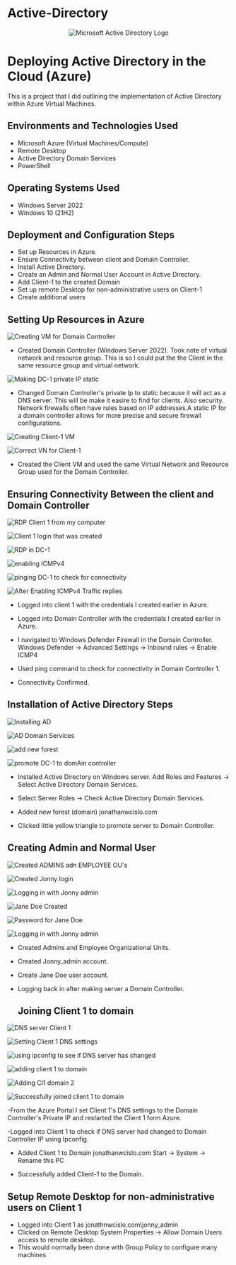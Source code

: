 # Active-Directory
<p align="center">
<img src="https://i.imgur.com/pU5A58S.png" alt="Microsoft Active Directory Logo"/>
</p>

<h1>Deploying Active Directory in the Cloud (Azure)</h1>
This is a project that I did outlining the implementation of Active Directory within Azure Virtual Machines.<br />


<h2>Environments and Technologies Used</h2>

- Microsoft Azure (Virtual Machines/Compute)
- Remote Desktop
- Active Directory Domain Services
- PowerShell

<h2>Operating Systems Used </h2>

- Windows Server 2022
- Windows 10 (21H2)

<h2>Deployment and Configuration Steps</h2>

- Set up Resources in Azure.
- Ensure Connectivity between client and Domain Controller.
- Install Active Directory.
- Create an Admin and Normal User Account in Active Directory.
- Add Client-1 to the created Domain
- Set up remote Desktop for non-administrative users on Client-1
- Create additional users

<h2>Setting Up Resources in Azure</h2>

![Creating VM for Domain Controller ](https://github.com/user-attachments/assets/ef876fa8-202a-40ea-86f2-d00ae63faf2e)
- Created Domain Controller (Windows Server 2022). Took note of virtual network and resource group. This is so I could put the the Client in the same resource group and virtual network.

![Making DC-1 private IP static](https://github.com/user-attachments/assets/b1ddd5e2-7b6c-414a-9e61-820ce2883f7f)

- Changed Domain Controller's private Ip to static because it will act as a DNS server. This will be make it easire to find for clients. Also security. Network firewalls often have rules based on IP addresses.A static IP for a domain controller allows for more precise and secure firewall configurations.   
 

![Creating Client-1 VM](https://github.com/user-attachments/assets/0f701fa3-903b-4d8a-852e-e143c81ab196)



<p>

![Correct VN for Client-1](https://github.com/user-attachments/assets/6e90f803-968c-4b83-af03-b512681f57e8)


- Created the Client VM and used the same Virtual Network and Resource Group used for the Domain Controller.

<h2>Ensuring Connectivity Between the client and Domain Controller</h2>

![RDP Client 1 from my computer](https://github.com/user-attachments/assets/2079f459-fbde-4bdd-97eb-88aae5303530)

![Client 1 login that was created](https://github.com/user-attachments/assets/d2da2cf7-95aa-487c-bd09-17246eabc1a2)

![RDP in DC-1](https://github.com/user-attachments/assets/df181e03-3c9c-4851-9d09-b77a3c82b3c7)

![enabling ICMPv4](https://github.com/user-attachments/assets/2d7c67eb-2bfb-4169-856c-d8ce8123c431)


![pinging DC-1 to check for connectivity](https://github.com/user-attachments/assets/f5ee1a96-6734-4182-b09f-5082eb59bb8d)


![After Enabling ICMPv4 Traffic replies](https://github.com/user-attachments/assets/1c33c7ed-03de-4b1e-b227-c60e02b0ca24)




- Logged into client 1 with the credentials I created earlier in Azure.

- Logged into Domain Controller with the credentials I created earlier in Azure.

- I navigated to Windows Defender Firewall in the Domain Controller. Windows Defender -> Advanced Settings -> Inbound rules -> Enable ICMP4

- Used ping command to check for connectivity in Domain Controller 1.

- Connectivity Confirmed.


<h2>Installation of Active Directory Steps</h2>

![Installing AD](https://github.com/user-attachments/assets/007b2a18-3e5a-48c6-b18a-54bd8c97529d)

![AD Domain Services](https://github.com/user-attachments/assets/4f891db4-e91a-475d-b264-c68ce883e4fc)

![add new forest](https://github.com/user-attachments/assets/ca2ecabf-b96a-4a38-a4d2-d770b0e8877d)


![promote DC-1 to domAin controller](https://github.com/user-attachments/assets/da56f563-0b8d-49f1-94e7-3248fb5fe738)

- Installed Active Directory on Windows server.  Add Roles and Features -> Select Active Directory Domain Services.

- Select Server Roles -> Check Active Directory Domain Services.

- Added new forest (domain) jonathanwcislo.com

- Clicked little yellow triangle to promote server to Domain Controller.


<h2>Creating Admin and Normal User</h2>

![Created ADMINS adn EMPLOYEE OU's](https://github.com/user-attachments/assets/9318220c-5e2b-4d0a-b52f-2c1b80526375)


![Created Jonny login](https://github.com/user-attachments/assets/3779cde0-aeb2-4320-b762-695bc69955bc)


![Logging in with Jonny admin](https://github.com/user-attachments/assets/49e12d15-80b1-424b-9b60-20ab55052596)


![Jane Doe Created](https://github.com/user-attachments/assets/2b725ac0-ad7f-4a24-b75f-5089780422c0)

![Password for Jane Doe](https://github.com/user-attachments/assets/5de5ff34-14db-4d25-8bad-d00dcb26f018)

![Logging in with Jonny admin](https://github.com/user-attachments/assets/46cca603-5f1a-43ef-8e42-264dde9380e7)




- Created Admins and Employee Organizational Units.
- Created Jonny_admin account.
- Create Jane Doe user account.
- Logging back in after making server a Domain Controller.



  <h2>Joining Client 1 to domain</h2>

![DNS server Client 1](https://github.com/user-attachments/assets/a4b64f1b-a370-4b56-af88-3d3597afa93b)

![Setting Client 1 DNS settings](https://github.com/user-attachments/assets/a2fc735d-b6e9-497c-a63e-93ae379b5a2f)

![using ipconfig  to see if DNS server has changed](https://github.com/user-attachments/assets/90cd278d-d4ed-48c9-a542-572e84831a1d)

![adding client 1 to domain](https://github.com/user-attachments/assets/0f4e3bf3-e9eb-4b53-b702-5a59c0778b28)

![Adding Cl1 domain 2](https://github.com/user-attachments/assets/e5f36d25-68e0-448c-a961-9dcd725f9aa7)

![Successfully joined client 1 to domain](https://github.com/user-attachments/assets/9a609d1f-f0e1-44eb-9053-ec7ebd25d481)



-From the Azure Portal I set Client 1's DNS settings to the Domain Controller's Private IP and restarted the Client 1 form Azure.

-Logged into Client 1 to check if DNS server had changed to Domain Controller IP using Ipconfig.

- Added Client 1 to Domain jonathanwcislo.com  Start -> System -> Rename this PC

- Successfully added Client-1 to the Domain.


  


<h2>Setup Remote Desktop for non-administrative users on Client 1</h2>

- Logged into Client 1 as jonathnwcislo.com\jonny_admin
- Clicked on Remote Desktop System Properties -> Allow Domain Users access to remote desktop.
- This would normally been done with Group Policy to configure many machines





</p>
<p>

</p>
<br />



</p>
<p>

</p>
<br />

<p>

</p>
<p>

<br />
